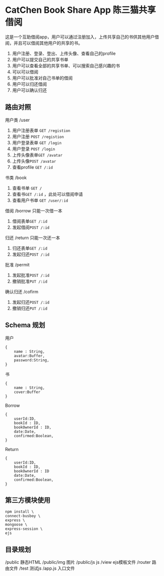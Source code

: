 
# CatChen Book Share App 陈三猫共享借阅

这是一个互助借阅app，用户可以通过注册加入，上传共享自己的书供其他用户借阅，并且可以借阅其他用户的共享的书。

1. 用户注册、登录、登出、上传头像、查看自己的profile
2. 用户可以提交自己的共享书单
3. 用户可以查看全部的共享书单、可以搜索自己感兴趣的书
4. 可以可以借阅
5. 用户可以批准对自己书单的借阅
6. 用户可以归还借阅
7. 用户可以确认归还

## 路由对照 

用户类 /user

1. 用户注册表单 `GET /registion`
2. 用户注册 `POST /registion`
3. 用户登录表单 `GET /login`
4. 用户登录 `POST /login`
5. 上传头像表单`GET /avatar`
6. 上传头像`POST /avatar`
7. 查看profile `GET /:id`

书类 /book

1. 查看书单 `GET /`
2. 查看书`GET /:id` ，此处可以借阅申请
3. 查看用户书单 `GET /user/:id`

借阅 /borrow 只能一次借一本

1. 借阅表单`GET /:id`
2. 发起借阅`POST /:id`

归还 /return 只能一次还一本

1. 归还表单`GET /:id`
2. 发起归还`POST /:id`

批准 /permit 

1. 发起批准`POST /:id`
2. 撤销批准`PUT /:id`

确认归还 /cofirm

1. 发起归还`POST /:id`
2. 撤销归还`PUT /:id`

## Schema 规划

用户

	{
		name : String,
		avatar:Buffer,
		password:String,
	}
书

	{
		name : String,
		cover:Buffer
	}

Borrow

    {
		userId:ID,
		bookId : ID,
		bookOwnerId : ID,
		date:Date,
		confirmed:Boolean,
	}

Return

	{
		userId:ID,
		bookId : ID,
		bookOwnerId : ID
		date:Date,
		confirmed:Boolean,
	}

## 第三方模块使用

	npm install \
	connect-busboy \
	express \
	mongoose \
	express-session \
	ejs 

## 目录规划

   /public 静态HTML
   /public/img 图片
   /public/js js
   /view  ejs模板文件
   /router 路由文件
   /test   测试js
   /app.js 入口文件

   




